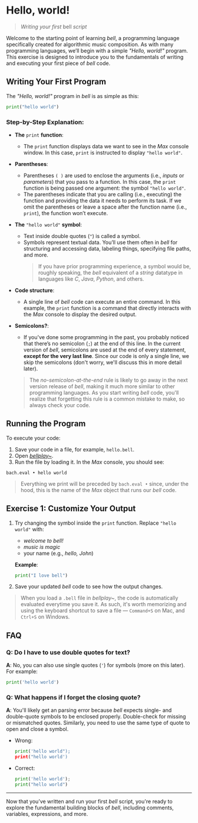 # Hello, world!

> _Writing your first_ bell _script_

Welcome to the starting point of learning _bell_, a programming language specifically created for algorithmic music composition. As with many programming languages, we’ll begin with a simple _"Hello, world!"_ program. This exercise is designed to introduce you to the fundamentals of writing and executing your first piece of _bell_ code.

## Writing Your First Program

The _"Hello, world!"_ program in _bell_ is as simple as this:

```py
print("hello world")
```

### Step-by-Step Explanation:

- **The** `print` **function**:
  - The `print` function displays data we want to see in the _Max_ console window. In this case, `print` is instructed to display `"hello world"`.
- **Parentheses**:
  - Parentheses `( )` are used to enclose the arguments (i.e., _inputs_ or _parameters_) that you pass to a function. In this case, the `print` function is being passed one argument: the symbol `"hello world"`.
  - The parentheses indicate that you are calling (i.e., executing) the function and providing the data it needs to perform its task. If we omit the parentheses or leave a space after the function name (i.e., `print`), the function won’t execute.
- **The** `"hello world"` **symbol**:
  - Text inside double quotes (`"`) is called a symbol.
  - Symbols represent textual data. You’ll use them often in _bell_ for structuring and accessing data, labeling things, specifying file paths, and more.
    > If you have prior programming experience, a symbol would be, roughly speaking, the _bell_ equivalent of a _string_ datatype in languages like _C_, _Java_, _Python_, and others.
- **Code structure**:
  - A single line of _bell_ code can execute an entire command. In this example, the `print` function is a command that directly interacts with the _Max_ console to display the desired output.
- **Semicolons?**:

  - If you've done some programming in the past, you probably noticed that there’s no semicolon (`;`) at the end of this line. In the current version of _bell_, semicolons are used at the end of every statement, **except for the very last line**. Since our code is only a single line, we skip the semicolons (don't worry, we'll discuss this in more detail later).

  > The _no-semicolon-at-the-end_ rule is likely to go away in the next version release of _bell_, making it much more similar to other programming languages. As you start writing _bell_ code, you'll realize that forgetting this rule is a common mistake to make, so always check your code.

## Running the Program

To execute your code:

1. Save your code in a file, for example, `hello.bell`.
2. Open [_bellplay~_](https://github.com/felipetovarhenao/bellplay/releases/latest).
3. Run the file by loading it. In the _Max_ console, you should see:

```
bach.eval • hello world
```

> Everything we print will be preceded by `bach.eval •` since, under the hood, this is the name of the _Max_ object that runs our _bell_ code.

## Exercise 1: Customize Your Output

1. Try changing the symbol inside the `print` function. Replace `"hello world"` with:

   - _welcome to bell!_
   - _music is magic_
   - your name (e.g., _hello, John_)

   **Example**:

   ```py
   print("I love bell")
   ```

2. Save your updated _bell_ code to see how the output changes.

> When you load a `.bell` file in _bellplay~_, the code is automatically evaluated everytime you save it. As such, it's worth memorizing and using the keyboard shortcut to save a file — `Command+S` on Mac, and `Ctrl+S` on Windows.

## FAQ

### Q: Do I have to use double quotes for text?

**A**: No, you can also use single quotes (`'`) for symbols (more on this later). For example:

```py
print('hello world')
```

### Q: What happens if I forget the closing quote?

**A**: You'll likely get an parsing error because _bell_ expects single- and double-quote symbols to be enclosed properly. Double-check for missing or mismatched quotes. Similarly, you need to use the same type of quote to open and close a symbol.

- Wrong:

  ```py
  print('hello world");
  print("hello world')
  ```

- Correct:

  ```py
  print('hello world');
  print("hello world")
  ```

---

Now that you’ve written and run your first _bell_ script, you're ready to explore the fundamental building blocks of _bell_, including comments, variables, expressions, and more.
